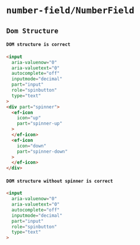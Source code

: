 # `number-field/NumberField`

## `Dom Structure`

####   `DOM structure is correct`

```html
<input
  aria-valuenow="0"
  aria-valuetext="0"
  autocomplete="off"
  inputmode="decimal"
  part="input"
  role="spinbutton"
  type="text"
>
<div part="spinner">
  <ef-icon
    icon="up"
    part="spinner-up"
  >
  </ef-icon>
  <ef-icon
    icon="down"
    part="spinner-down"
  >
  </ef-icon>
</div>

```

####   `DOM structure without spinner is correct`

```html
<input
  aria-valuenow="0"
  aria-valuetext="0"
  autocomplete="off"
  inputmode="decimal"
  part="input"
  role="spinbutton"
  type="text"
>

```

